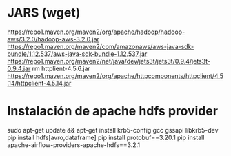 # JARS (wget)
https://repo1.maven.org/maven2/org/apache/hadoop/hadoop-aws/3.2.0/hadoop-aws-3.2.0.jar
https://repo1.maven.org/maven2/com/amazonaws/aws-java-sdk-bundle/1.12.537/aws-java-sdk-bundle-1.12.537.jar
https://repo1.maven.org/maven2/net/java/dev/jets3t/jets3t/0.9.4/jets3t-0.9.4.jar
rm httplient-4.5.6.jar
https://repo1.maven.org/maven2/org/apache/httpcomponents/httpclient/4.5.14/httpclient-4.5.14.jar


# Instalación de apache hdfs provider
sudo apt-get update && apt-get install krb5-config gcc gssapi libkrb5-dev 
pip install hdfs[avro,dataframe]
pip install protobuf==3.20.1
pip install apache-airflow-providers-apache-hdfs==3.2.1